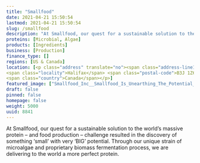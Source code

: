 ```yaml
---
title: "Smallfood"
date: 2021-04-21 15:50:54
lastmod: 2021-04-21 15:50:54
slug: /smallfood
description: "At Smallfood, our quest for a sustainable solution to the world’s massive protein – and food production – challenge resulted in the discovery of something ‘small’ with very ‘BIG’ potential. Through our unique strain of microalgae and proprietary biomass fermentation process, we are delivering to the world a more perfect protein."
proteins: [Microbial, Algae]
products: [Ingredients]
business: [Production]
finance_type: []
regions: [US & Canada]
location: [<p class="address" translate="no"><span class="address-line1">Barrington Street</span><br>
<span class="locality">Halifax</span> <span class="postal-code">B3J 1Z6</span><br>
<span class="country">Canada</span></p>]
featured_image: ["Smallfood_Inc__Smallfood_Is_Unearthing_The_Potential_Of_Microbes.jpg"]
draft: false
pinned: false
homepage: false
weight: 5000
uuid: 8841
---
```

<p>At Smallfood, our quest for a sustainable solution to the world’s massive protein – and food production – challenge resulted in the discovery of something ‘small’ with very ‘BIG’ potential. Through our unique strain of microalgae and proprietary biomass fermentation process, we are delivering to the world a more perfect protein.</p>
